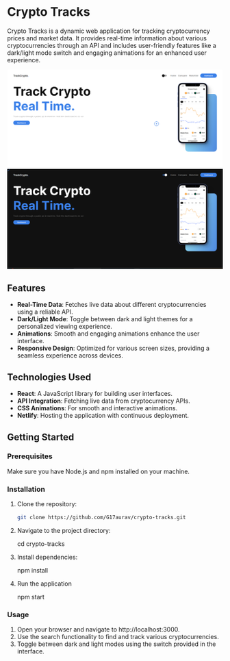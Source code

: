 # Crypto Tracks

Crypto Tracks is a dynamic web application for tracking cryptocurrency prices and market data. It provides real-time information about various cryptocurrencies through an API and includes user-friendly features like a dark/light mode switch and engaging animations for an enhanced user experience.

![Light Mode](src/assets/light-mode.png)
![Dark Mode](src/assets/dark-mode.png)

## Features

- **Real-Time Data**: Fetches live data about different cryptocurrencies using a reliable API.
- **Dark/Light Mode**: Toggle between dark and light themes for a personalized viewing experience.
- **Animations**: Smooth and engaging animations enhance the user interface.
- **Responsive Design**: Optimized for various screen sizes, providing a seamless experience across devices.

## Technologies Used

- **React**: A JavaScript library for building user interfaces.
- **API Integration**: Fetching live data from cryptocurrency APIs.
- **CSS Animations**: For smooth and interactive animations.
- **Netlify**: Hosting the application with continuous deployment.

## Getting Started

### Prerequisites

Make sure you have Node.js and npm installed on your machine.

### Installation

1. Clone the repository:

   ```sh
   git clone https://github.com/G17aurav/crypto-tracks.git

2. Navigate to the project directory:

    cd crypto-tracks
   
3. Install dependencies:

    npm install
   
4. Run the application

    npm start

### Usage

1. Open your browser and navigate to http://localhost:3000.
2. Use the search functionality to find and track various cryptocurrencies.
3. Toggle between dark and light modes using the switch provided in the interface.
